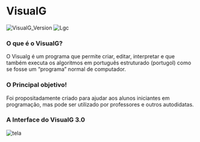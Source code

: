 # VisualG
![VisualG_Version](https://img.shields.io/badge/VisualG-3.0-blueviolet.svg)
![Lgc](https://img.shields.io/badge/L%C3%B3gica-de%20Programa%C3%A7%C3%A3o-9cf.svg)

### O que é o VisualG?

O Visualg é um programa que permite criar, editar, interpretar e que também executa os algoritmos em português estruturado (portugol) como se fosse um “programa” normal de computador.

### O Principal objetivo!

Foi propositadamente criado para ajudar aos alunos iniciantes em programação, mas pode ser utilizado por professores e outros autodidatas.

### A Interface do VisualG 3.0 
![tela](https://user-images.githubusercontent.com/52213139/60631647-d4302d00-9dd6-11e9-90bb-ea0dd50d2906.jpg)
